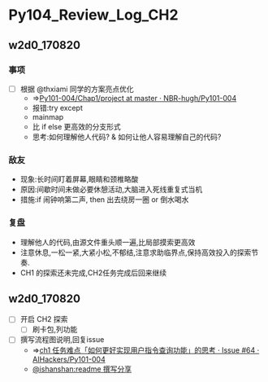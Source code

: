 # Py104_Review_Log_CH2

## w2d0_170820

### 事项

- [ ] 根据 @thxiami 同学的方案亮点优化 
    - =>[Py101-004/Chap1/project at master · NBR-hugh/Py101-004](https://github.com/NBR-hugh/Py101-004/tree/master/Chap1/project#update)
    - 报错:try except
    - mainmap
    - 比 if else 更高效的分支形式
    - 思考:如何理解他人代码? & 如何让他人容易理解自己的代码?

### 敌友

- 现象:长时间盯着屏幕,眼睛和颈椎略酸
- 原因:间歇时间未做必要休憩活动,大脑进入死线重复式当机
- 措施:if 闹钟响第二声, then 出去绕房一圈 or 倒水喝水

### 复盘

- 理解他人的代码,由源文件重头顺一遍,比局部摸索更高效
- 注意休息,一松一紧,大紧小松,不郁结,注意求助临界点,保持高效投入的探索节奏.
- CH1 的探索还未完成,CH2任务完成后回来继续

## w2d0_170820

- [ ] 开启 CH2 探索
    - [ ] 刷卡包,列功能
- [ ] 撰写流程图说明,回复issue
    - =>[ch1 任务难点「如何更好实现用户指令查询功能」的思考 · Issue #64 · AIHackers/Py101-004](https://github.com/AIHackers/Py101-004/issues/64#issuecomment-323540706)
    -  [@ishanshan:readme 撰写分享](https://github.com/AIHackers/Py101-004/issues/47#issuecomment-323584531)
